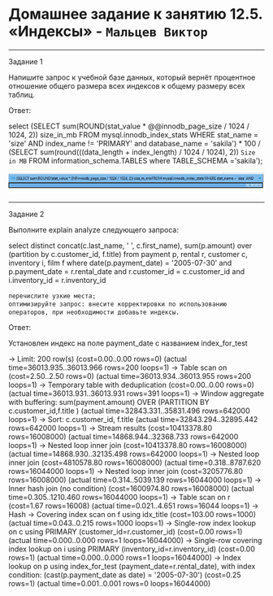 # Домашнее задание к занятию 12.5. «Индексы» - `Мальцев Виктор`

---

Задание 1

Напишите запрос к учебной базе данных, 
который вернёт процентное отношение общего размера всех индексов к общему размеру всех таблиц.

Ответ:

select 
(SELECT 
sum(ROUND(stat_value * @@innodb_page_size / 1024 / 1024, 2)) size_in_mb
FROM mysql.innodb_index_stats
WHERE stat_name = 'size' AND index_name != 'PRIMARY' and database_name = 'sakila') * 100 /
(SELECT 
     sum(round(((data_length + index_length) / 1024 / 1024), 2)) `Size in MB` 
FROM information_schema.TABLES where TABLE_SCHEMA ='sakila');


![alt text](https://github.com/vmmaltsev/screenshot2/blob/main/Screenshot_30.png)

---

Задание 2

Выполните explain analyze следующего запроса:

select distinct concat(c.last_name, ' ', c.first_name), sum(p.amount) over (partition by c.customer_id, f.title)
from payment p, rental r, customer c, inventory i, film f
where date(p.payment_date) = '2005-07-30' and p.payment_date = r.rental_date and r.customer_id = c.customer_id and i.inventory_id = r.inventory_id

    перечислите узкие места;
    оптимизируйте запрос: внесите корректировки по использованию операторов, при необходимости добавьте индексы.


Ответ:

Установлен индекс на поле payment_date с названием index_for_test

-> Limit: 200 row(s)  (cost=0.00..0.00 rows=0) (actual time=36013.935..36013.966 rows=200 loops=1)
    -> Table scan on <temporary>  (cost=2.50..2.50 rows=0) (actual time=36013.934..36013.955 rows=200 loops=1)
        -> Temporary table with deduplication  (cost=0.00..0.00 rows=0) (actual time=36013.931..36013.931 rows=391 loops=1)
            -> Window aggregate with buffering: sum(payment.amount) OVER (PARTITION BY c.customer_id,f.title )   (actual time=32843.331..35831.496 rows=642000 loops=1)
                -> Sort: c.customer_id, f.title  (actual time=32843.294..32895.442 rows=642000 loops=1)
                    -> Stream results  (cost=10413378.80 rows=16008000) (actual time=14868.944..32368.733 rows=642000 loops=1)
                        -> Nested loop inner join  (cost=10413378.80 rows=16008000) (actual time=14868.930..32135.498 rows=642000 loops=1)
                            -> Nested loop inner join  (cost=4810578.80 rows=16008000) (actual time=0.318..8787.620 rows=16044000 loops=1)
                                -> Nested loop inner join  (cost=3205776.80 rows=16008000) (actual time=0.314..5039.139 rows=16044000 loops=1)
                                    -> Inner hash join (no condition)  (cost=1600974.80 rows=16008000) (actual time=0.305..1210.460 rows=16044000 loops=1)
                                        -> Table scan on r  (cost=1.67 rows=16008) (actual time=0.021..4.651 rows=16044 loops=1)
                                        -> Hash
                                            -> Covering index scan on f using idx_title  (cost=103.00 rows=1000) (actual time=0.043..0.215 rows=1000 loops=1)
                                    -> Single-row index lookup on c using PRIMARY (customer_id=r.customer_id)  (cost=0.00 rows=1) (actual time=0.000..0.000 rows=1 loops=16044000)
                                -> Single-row covering index lookup on i using PRIMARY (inventory_id=r.inventory_id)  (cost=0.00 rows=1) (actual time=0.000..0.000 rows=1 loops=16044000)
                            -> Index lookup on p using index_for_test (payment_date=r.rental_date), with index condition: (cast(p.payment_date as date) = '2005-07-30')  (cost=0.25 rows=1) (actual time=0.001..0.001 rows=0 loops=16044000)









